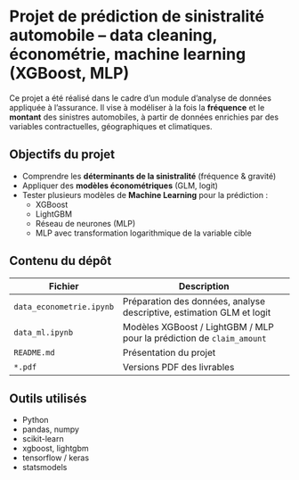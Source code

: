 # Projet de prédiction de sinistralité automobile – data cleaning, économétrie, machine learning (XGBoost, MLP)

Ce projet a été réalisé dans le cadre d’un module d’analyse de données appliquée à l’assurance. Il vise à modéliser à la fois la **fréquence** et le **montant** des sinistres automobiles, à partir de données enrichies par des variables contractuelles, géographiques et climatiques.

## Objectifs du projet

- Comprendre les **déterminants de la sinistralité** (fréquence & gravité)
- Appliquer des **modèles économétriques** (GLM, logit)
- Tester plusieurs modèles de **Machine Learning** pour la prédiction :
  - XGBoost
  - LightGBM
  - Réseau de neurones (MLP)
  - MLP avec transformation logarithmique de la variable cible

## Contenu du dépôt

| Fichier                  | Description                                                                 |
|--------------------------|-----------------------------------------------------------------------------|
| `data_econometrie.ipynb` | Préparation des données, analyse descriptive, estimation GLM et logit       |
| `data_ml.ipynb`          | Modèles XGBoost / LightGBM / MLP pour la prédiction de `claim_amount`       |
| `README.md`              | Présentation du projet                                                      |
| `*.pdf`                  | Versions PDF des livrables                                                  |

## Outils utilisés

- Python
- pandas, numpy
- scikit-learn
- xgboost, lightgbm
- tensorflow / keras
- statsmodels
